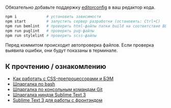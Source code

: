 Обязательно добавьте поддержку [editorconfig](https://editorconfig.org/#download) в ваш редактор кода.

```bash
npm i             # установить зависимости
npm start         # запустить сервер разработки (остановить: Ctrl+C)
npm run bemlint   # проверить html-файлы папки build на соответствие BEM
npm run puglint   # проверить pug-файлы
npm run stylelint # проверить scss-файлы
```

Перед коммитом происходит автопроверка файлов. Если проверка выявила ошибки, они будут показаны в терминале.

## К прочтению / ознакомлению

- [Как работать с CSS-препроцессорами и БЭМ](http://nicothin.github.io/idiomatic-pre-CSS/)
- [Шпаргалка по bash](https://github.com/nicothin/web-development/tree/master/bash)
- [Шпаргалка по консольным командам Git](https://github.com/nicothin/web-development/tree/master/git)
- [Шпаргалка ниндзя Sublime Text 3](http://nicothin.github.io/sublime-text/sublime-text-3-hotkeys.html)
- [Sublime Text 3 для работы с фронтэндом](https://github.com/nicothin/sublime-text)
